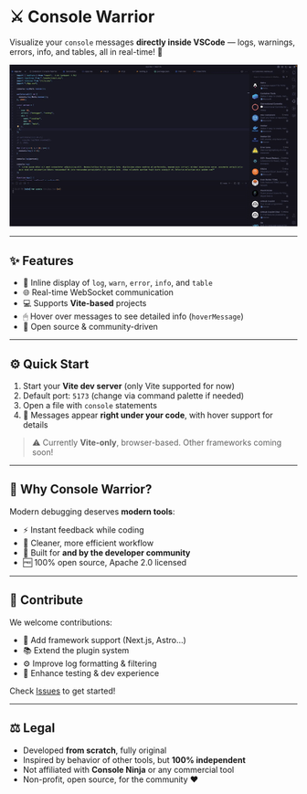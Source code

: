 # ⚔️ Console Warrior

Visualize your `console` messages **directly inside VSCode** — logs, warnings, errors, info, and tables, all in real-time! 🚀

![Presentation](https://raw.githubusercontent.com/joncodeofficial/vscode-console-warrior/main/images/presentation.gif)

---

## ✨ Features

- 📝 Inline display of `log`, `warn`, `error`, `info`, and `table`
- 🌐 Real-time WebSocket communication
- 💻 Supports **Vite-based** projects
- 🖱 Hover over messages to see detailed info (`hoverMessage`)
- 🔧 Open source & community-driven

---

## ⚙️ Quick Start

1. Start your **Vite dev server** (only Vite supported for now)
2. Default port: `5173` (change via command palette if needed)
3. Open a file with `console` statements
4. 🎉 Messages appear **right under your code**, with hover support for details

> ⚠️ Currently **Vite-only**, browser-based. Other frameworks coming soon!

---

## 🧠 Why Console Warrior?

Modern debugging deserves **modern tools**:

- ⚡ Instant feedback while coding
- 🧼 Cleaner, more efficient workflow
- 🤝 Built for **and by the developer community**
- 🆓 100% open source, Apache 2.0 licensed

---

## 🤝 Contribute

We welcome contributions:

- 🔧 Add framework support (Next.js, Astro…)
- 📚 Extend the plugin system
- ⚙️ Improve log formatting & filtering
- 🧪 Enhance testing & dev experience

Check [Issues](https://github.com/joncodeofficial/vscode-console-warrior/issues) to get started!

---

## ⚖️ Legal

- Developed **from scratch**, fully original
- Inspired by behavior of other tools, but **100% independent**
- Not affiliated with **Console Ninja** or any commercial tool
- Non-profit, open source, for the community ❤️

